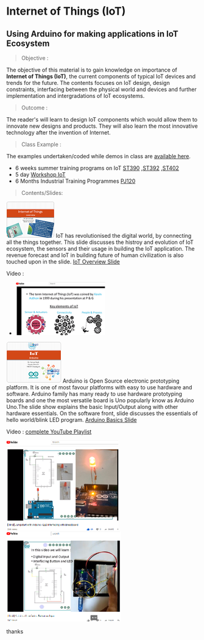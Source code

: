 # Internet of Things (IoT)
## Using Arduino for making applications in IoT Ecosystem
> Objective : 

The objective of this material is to gain knowledge on importance of **Internet of Things (IoT)**, the current components of typical IoT devices and trends for the future. The contents focuses on IoT design, design constraints, interfacing between the physical world and devices and further implementation and intergradations of  IoT ecosystems.

> Outcome : 

The reader's will learn to design IoT components which would allow them to innovate new designs and products. They will also learn the most innovative technology after the invention of Internet.  

> Class Example : 

The examples undertaken/coded while demos in class are [available here](./ClassExamples/). 
- 6 weeks summer training programs on IoT [ST390](./ClassExamples/ST390) ,[ST392](./ClassExamples/ST392) ,[ST402](./ClassExamples/ST402) 
- 5 day   [Workshop IoT](./ClassExamples/Workshop_IoT) 
- 6 Months Industrial Training Programmes [PJ120](./ClassExamples/PJ120) 


> Contents/Slides: 

[![Overview of IoT Ecosystem](./Slides/images/IoT_overview.png)](./Slides/1.IoT_overview.pdf) IoT has revolutionised the digital world, by connecting all the things together. This slide discusses the histroy and evolution of IoT ecosystem, the sensors and their usage in building the IoT application. The revenue forecast and IoT in building future of human civilization is also touched upon in the slide.   [IoT Overview Slide](./Slides/1.IoT_overview.pdf)

Video  :
- [![IoT - a rising paradigm](./Slides/images/IoT_overview_y.png)](https://www.youtube.com/watch?v=C6rn6uPguyE "IoT - a rising paradigm")

[![Understanding Basics of Arduino](./Slides/images/Arduino_overview.png)](./Slides/1a.Arduino_Basic.pdf)  Arduino is Open Source electronic prototyping platform. It is one of most favour platforms with easy to use hardware and software. Arduino family has many ready to use hardware prototyping boards and one the most versatile board is Uno popularly know as Arduino Uno.The slide show explains the basic Input/Output along with other hardware essentials. On the software front, slide discusses the essentials of hello world/blink LED program. [Arduino Basics Slide](./Slides/1a.Arduino_Basic.pdf)

Video  : [complete YouTube Playlist](https://www.youtube.com/playlist?list=PLVFTXXYBVkMv0QAqRUFJxYiXKw3l0SRX-)

[![Arduino-LED Interfacing](./Slides/images/LED_interfacing.png)](https://www.youtube.com/watch?v=oDDO2TMXj6w&index=4&list=PLVFTXXYBVkMv0QAqRUFJxYiXKw3l0SRX- "Interfacing LED") &nbsp; &nbsp; &nbsp;  &nbsp;    [![Arduino-Button Interfacing](./Slides/images/button_interfacing.png)](https://www.youtube.com/watch?v=oDDO2TMXj6w&index=4&list=PLVFTXXYBVkMv0QAqRUFJxYiXKw3l0SRX- "Interfacing Button")

thanks
